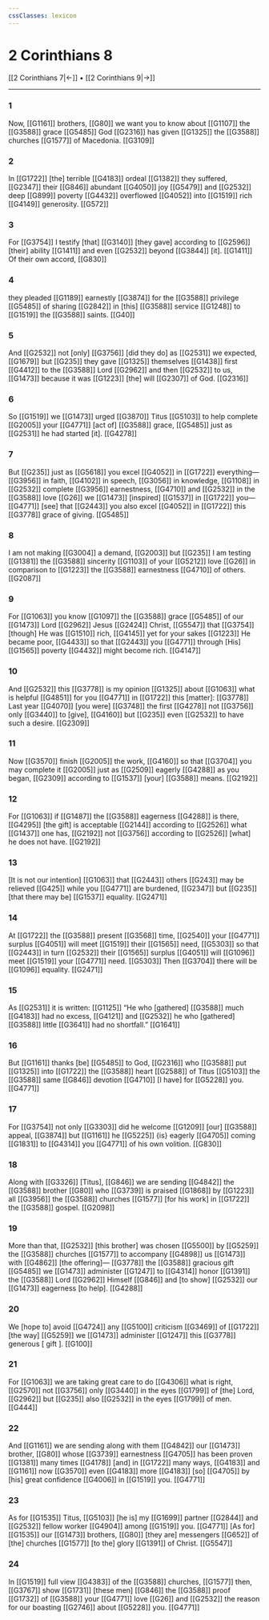 ```yaml
---
cssClasses: lexicon
---
```


# 2 Corinthians 8

[[2 Corinthians 7|←]] • [[2 Corinthians 9|→]]

---

### 1
Now, [[G1161]] brothers, [[G80]] we want you to know about [[G1107]] the [[G3588]] grace [[G5485]] God [[G2316]] has given [[G1325]] the [[G3588]] churches [[G1577]] of Macedonia. [[G3109]]

### 2
In [[G1722]] [the] terrible [[G4183]] ordeal [[G1382]] they suffered, [[G2347]] their [[G846]] abundant [[G4050]] joy [[G5479]] and [[G2532]] deep [[G899]] poverty [[G4432]] overflowed [[G4052]] into [[G1519]] rich [[G4149]] generosity. [[G572]]

### 3
For [[G3754]] I testify [that] [[G3140]] [they gave] according to [[G2596]] [their] ability [[G1411]] and even [[G2532]] beyond [[G3844]] [it]. [[G1411]] Of their own accord, [[G830]]

### 4
they pleaded [[G1189]] earnestly [[G3874]] for the [[G3588]] privilege [[G5485]] of sharing [[G2842]] in [this] [[G3588]] service [[G1248]] to [[G1519]] the [[G3588]] saints. [[G40]]

### 5
And [[G2532]] not [only] [[G3756]] [did they do] as [[G2531]] we expected, [[G1679]] but [[G235]] they gave [[G1325]] themselves [[G1438]] first [[G4412]] to the [[G3588]] Lord [[G2962]] and then [[G2532]] to us, [[G1473]] because it was [[G1223]] [the] will [[G2307]] of God. [[G2316]]

### 6
So [[G1519]] we [[G1473]] urged [[G3870]] Titus [[G5103]] to help complete [[G2005]] your [[G4771]] [act of] [[G3588]] grace, [[G5485]] just as [[G2531]] he had started [it]. [[G4278]]

### 7
But [[G235]] just as [[G5618]] you excel [[G4052]] in [[G1722]] everything— [[G3956]] in faith, [[G4102]] in speech, [[G3056]] in knowledge, [[G1108]] in [[G2532]] complete [[G3956]] earnestness, [[G4710]] and [[G2532]] in the [[G3588]] love [[G26]] we [[G1473]] [inspired] [[G1537]] in [[G1722]] you— [[G4771]] [see] that [[G2443]] you also excel [[G4052]] in [[G1722]] this [[G3778]] grace of giving. [[G5485]]

### 8
I am not making [[G3004]] a demand, [[G2003]] but [[G235]] I am testing [[G1381]] the [[G3588]] sincerity [[G1103]] of your [[G5212]] love [[G26]] in comparison to [[G1223]] the [[G3588]] earnestness [[G4710]] of others. [[G2087]]

### 9
For [[G1063]] you know [[G1097]] the [[G3588]] grace [[G5485]] of our [[G1473]] Lord [[G2962]] Jesus [[G2424]] Christ, [[G5547]] that [[G3754]] [though] He was [[G1510]] rich, [[G4145]] yet for your sakes [[G1223]] He became poor, [[G4433]] so that [[G2443]] you [[G4771]] through [His] [[G1565]] poverty [[G4432]] might become rich. [[G4147]]

### 10
And [[G2532]] this [[G3778]] is my opinion [[G1325]] about [[G1063]] what is helpful [[G4851]] for you [[G4771]] in [[G1722]] this [matter]: [[G3778]] Last year [[G4070]] [you were] [[G3748]] the first [[G4278]] not [[G3756]] only [[G3440]] to [give], [[G4160]] but [[G235]] even [[G2532]] to have such a desire. [[G2309]]

### 11
Now [[G3570]] finish [[G2005]] the work, [[G4160]] so that [[G3704]] you may complete it [[G2005]] just as [[G2509]] eagerly [[G4288]] as you began, [[G2309]] according to [[G1537]] [your] [[G3588]] means. [[G2192]]

### 12
For [[G1063]] if [[G1487]] the [[G3588]] eagerness [[G4288]] is there, [[G4295]] [the gift] is acceptable [[G2144]] according to [[G2526]] what [[G1437]] one has, [[G2192]] not [[G3756]] according to [[G2526]] [what] he does not have. [[G2192]]

### 13
[It is not our intention] [[G1063]] that [[G2443]] others [[G243]] may be relieved [[G425]] while you [[G4771]] are burdened, [[G2347]] but [[G235]] [that there may be] [[G1537]] equality. [[G2471]]

### 14
At [[G1722]] the [[G3588]] present [[G3568]] time, [[G2540]] your [[G4771]] surplus [[G4051]] will meet [[G1519]] their [[G1565]] need, [[G5303]] so that [[G2443]] in turn [[G2532]] their [[G1565]] surplus [[G4051]] will [[G1096]] meet [[G1519]] your [[G4771]] need. [[G5303]] Then [[G3704]] there will be [[G1096]] equality. [[G2471]]

### 15
As [[G2531]] it is written: [[G1125]] “He who [gathered] [[G3588]] much [[G4183]] had no excess, [[G4121]] and [[G2532]] he who [gathered] [[G3588]] little [[G3641]] had no shortfall.” [[G1641]]

### 16
But [[G1161]] thanks [be] [[G5485]] to God, [[G2316]] who [[G3588]] put [[G1325]] into [[G1722]] the [[G3588]] heart [[G2588]] of Titus [[G5103]] the [[G3588]] same [[G846]] devotion [[G4710]] [I have] for [[G5228]] you. [[G4771]]

### 17
For [[G3754]] not only [[G3303]] did he welcome [[G1209]] [our] [[G3588]] appeal, [[G3874]] but [[G1161]] he [[G5225]] {is} eagerly [[G4705]] coming [[G1831]] to [[G4314]] you [[G4771]] of his own volition. [[G830]]

### 18
Along with [[G3326]] [Titus], [[G846]] we are sending [[G4842]] the [[G3588]] brother [[G80]] who [[G3739]] is praised [[G1868]] by [[G1223]] all [[G3956]] the [[G3588]] churches [[G1577]] [for his work] in [[G1722]] the [[G3588]] gospel. [[G2098]]

### 19
More than that, [[G2532]] [this brother] was chosen [[G5500]] by [[G5259]] the [[G3588]] churches [[G1577]] to accompany [[G4898]] us [[G1473]] with [[G4862]] [the offering]— [[G3778]] the [[G3588]] gracious gift [[G5485]] we [[G1473]] administer [[G1247]] to [[G4314]] honor [[G1391]] the [[G3588]] Lord [[G2962]] Himself [[G846]] and [to show] [[G2532]] our [[G1473]] eagerness [to help]. [[G4288]]

### 20
We [hope to] avoid [[G4724]] any [[G5100]] criticism [[G3469]] of [[G1722]] [the way] [[G5259]] we [[G1473]] administer [[G1247]] this [[G3778]] generous [ gift ]. [[G100]]

### 21
For [[G1063]] we are taking great care to do [[G4306]] what is right, [[G2570]] not [[G3756]] only [[G3440]] in the eyes [[G1799]] of [the] Lord, [[G2962]] but [[G235]] also [[G2532]] in the eyes [[G1799]] of men. [[G444]]

### 22
And [[G1161]] we are sending along with them [[G4842]] our [[G1473]] brother, [[G80]] whose [[G3739]] earnestness [[G4705]] has been proven [[G1381]] many times [[G4178]] [and] in [[G1722]] many ways, [[G4183]] and [[G1161]] now [[G3570]] even [[G4183]] more [[G4183]] [so] [[G4705]] by [his] great confidence [[G4006]] in [[G1519]] you. [[G4771]]

### 23
As for [[G1535]] Titus, [[G5103]] [he is] my [[G1699]] partner [[G2844]] and [[G2532]] fellow worker [[G4904]] among [[G1519]] you. [[G4771]] [As for] [[G1535]] our [[G1473]] brothers, [[G80]] [they are] messengers [[G652]] of [the] churches [[G1577]] [to the] glory [[G1391]] of Christ. [[G5547]]

### 24
In [[G1519]] full view [[G4383]] of the [[G3588]] churches, [[G1577]] then, [[G3767]] show [[G1731]] [these men] [[G846]] the [[G3588]] proof [[G1732]] of [[G3588]] your [[G4771]] love [[G26]] and [[G2532]] the reason for our boasting [[G2746]] about [[G5228]] you. [[G4771]]

